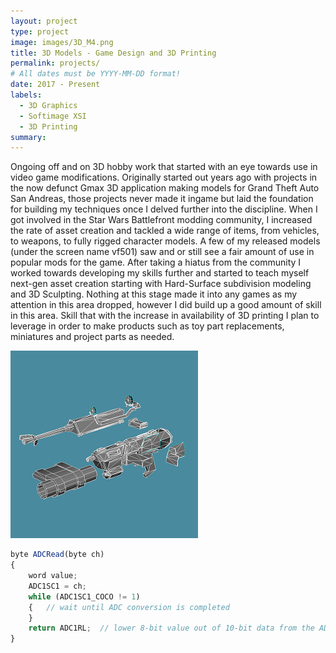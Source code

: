 ```yaml
---
layout: project
type: project
image: images/3D_M4.png
title: 3D Models - Game Design and 3D Printing
permalink: projects/
# All dates must be YYYY-MM-DD format!
date: 2017 - Present
labels:
  - 3D Graphics
  - Softimage XSI
  - 3D Printing
summary: 
---
```


  Ongoing off and on 3D hobby work that started with an eye towards use in video game modifications.
Originally started out years ago with projects in the now defunct Gmax 3D application making models
for Grand Theft Auto San Andreas, those projects never made it ingame but laid the foundation for
building my techniques once I delved further into the discipline.  When I got involved in the Star Wars
Battlefront modding community, I increased the rate of asset creation and tackled a wide range of items,
from vehicles, to weapons, to fully rigged character models.  A few of my released models (under the screen
name vf501) saw and or still see a fair amount of use in popular mods for the game.
  After taking a hiatus from the community I worked towards developing my skills further and started to teach
myself next-gen asset creation starting with Hard-Surface subdivision modeling and 3D Sculpting. Nothing at 
this stage made it into any games as my attention in this area dropped, however I did build up a good amount
of skill in this area.  Skill that with the increase in availability of 3D printing I plan to leverage in order
to make products such as toy part replacements, miniatures and project parts as needed.

<div class="ui small rounded images">
  <img class="ui image" src="../images/3D_dc17m.png">
</div>



```js
byte ADCRead(byte ch)
{
    word value;
    ADC1SC1 = ch;
    while (ADC1SC1_COCO != 1)
    {   // wait until ADC conversion is completed   
    }
    return ADC1RL;  // lower 8-bit value out of 10-bit data from the ADC
}
```



